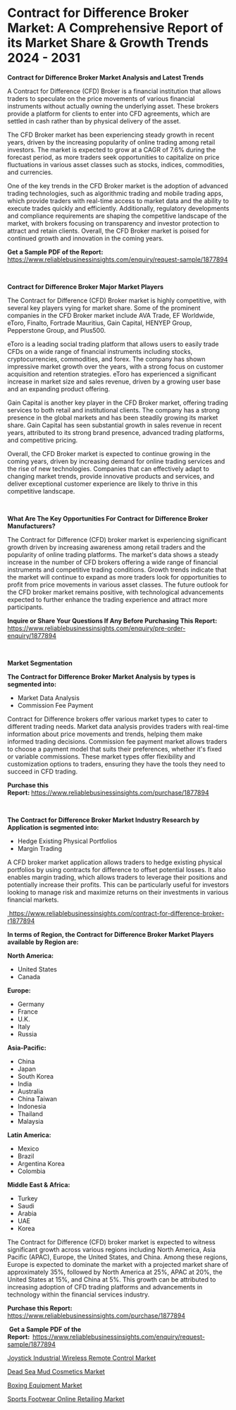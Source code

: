 <p><h1>Contract for Difference Broker Market: A Comprehensive Report of its Market Share & Growth Trends 2024 - 2031</h1></p><p><strong>Contract for Difference Broker Market Analysis and Latest Trends</strong></p>
<p><p>A Contract for Difference (CFD) Broker is a financial institution that allows traders to speculate on the price movements of various financial instruments without actually owning the underlying asset. These brokers provide a platform for clients to enter into CFD agreements, which are settled in cash rather than by physical delivery of the asset.</p><p>The CFD Broker market has been experiencing steady growth in recent years, driven by the increasing popularity of online trading among retail investors. The market is expected to grow at a CAGR of 7.6% during the forecast period, as more traders seek opportunities to capitalize on price fluctuations in various asset classes such as stocks, indices, commodities, and currencies.</p><p>One of the key trends in the CFD Broker market is the adoption of advanced trading technologies, such as algorithmic trading and mobile trading apps, which provide traders with real-time access to market data and the ability to execute trades quickly and efficiently. Additionally, regulatory developments and compliance requirements are shaping the competitive landscape of the market, with brokers focusing on transparency and investor protection to attract and retain clients. Overall, the CFD Broker market is poised for continued growth and innovation in the coming years.</p></p>
<p><strong>Get a Sample PDF of the Report:&nbsp;</strong> <a href="https://www.reliablebusinessinsights.com/enquiry/request-sample/1877894">https://www.reliablebusinessinsights.com/enquiry/request-sample/1877894</a></p>
<p>&nbsp;</p>
<p><strong>Contract for Difference Broker Major Market Players</strong></p>
<p><p>The Contract for Difference (CFD) Broker market is highly competitive, with several key players vying for market share. Some of the prominent companies in the CFD Broker market include AVA Trade, EF Worldwide, eToro, Finalto, Fortrade Mauritius, Gain Capital, HENYEP Group, Pepperstone Group, and Plus500.</p><p>eToro is a leading social trading platform that allows users to easily trade CFDs on a wide range of financial instruments including stocks, cryptocurrencies, commodities, and forex. The company has shown impressive market growth over the years, with a strong focus on customer acquisition and retention strategies. eToro has experienced a significant increase in market size and sales revenue, driven by a growing user base and an expanding product offering.</p><p>Gain Capital is another key player in the CFD Broker market, offering trading services to both retail and institutional clients. The company has a strong presence in the global markets and has been steadily growing its market share. Gain Capital has seen substantial growth in sales revenue in recent years, attributed to its strong brand presence, advanced trading platforms, and competitive pricing.</p><p>Overall, the CFD Broker market is expected to continue growing in the coming years, driven by increasing demand for online trading services and the rise of new technologies. Companies that can effectively adapt to changing market trends, provide innovative products and services, and deliver exceptional customer experience are likely to thrive in this competitive landscape.</p></p>
<p>&nbsp;</p>
<p><strong>What Are The Key Opportunities For Contract for Difference Broker Manufacturers?</strong></p>
<p><p>The Contract for Difference (CFD) broker market is experiencing significant growth driven by increasing awareness among retail traders and the popularity of online trading platforms. The market's data shows a steady increase in the number of CFD brokers offering a wide range of financial instruments and competitive trading conditions. Growth trends indicate that the market will continue to expand as more traders look for opportunities to profit from price movements in various asset classes. The future outlook for the CFD broker market remains positive, with technological advancements expected to further enhance the trading experience and attract more participants.</p></p>
<p><strong>Inquire or Share Your Questions If Any Before Purchasing This Report:</strong> <a href="https://www.reliablebusinessinsights.com/enquiry/pre-order-enquiry/1877894">https://www.reliablebusinessinsights.com/enquiry/pre-order-enquiry/1877894</a></p>
<p>&nbsp;</p>
<p><strong>Market Segmentation</strong></p>
<p><strong>The Contract for Difference Broker Market Analysis by types is segmented into:</strong></p>
<p><ul><li>Market Data Analysis</li><li>Commission Fee Payment</li></ul></p>
<p><p>Contract for Difference brokers offer various market types to cater to different trading needs. Market data analysis provides traders with real-time information about price movements and trends, helping them make informed trading decisions. Commission fee payment market allows traders to choose a payment model that suits their preferences, whether it's fixed or variable commissions. These market types offer flexibility and customization options to traders, ensuring they have the tools they need to succeed in CFD trading.</p></p>
<p><strong>Purchase this Report:&nbsp;</strong><a href="https://www.reliablebusinessinsights.com/purchase/1877894">https://www.reliablebusinessinsights.com/purchase/1877894</a></p>
<p>&nbsp;</p>
<p><strong>The Contract for Difference Broker Market Industry Research by Application is segmented into:</strong></p>
<p><ul><li>Hedge Existing Physical Portfolios</li><li>Margin Trading</li></ul></p>
<p><p>A CFD broker market application allows traders to hedge existing physical portfolios by using contracts for difference to offset potential losses. It also enables margin trading, which allows traders to leverage their positions and potentially increase their profits. This can be particularly useful for investors looking to manage risk and maximize returns on their investments in various financial markets.</p></p>
<p><a href="https://www.reliablebusinessinsights.com/contract-for-difference-broker-r1877894">&nbsp;https://www.reliablebusinessinsights.com/contract-for-difference-broker-r1877894</a></p>
<p><strong>In terms of Region, the Contract for Difference Broker Market Players available by Region are:</strong></p>
<p>
    <p> <strong> North America: </strong>
        <ul>
            <li>United States</li>
            <li>Canada</li>
        </ul>
        </p> 
    <p> <strong> Europe: </strong>
        <ul>
            <li>Germany</li>
            <li>France</li>
            <li>U.K.</li>
            <li>Italy</li>
            <li>Russia</li>
        </ul>
        </p> 
    <p> <strong> Asia-Pacific: </strong>
        <ul>
            <li>China</li>
            <li>Japan</li>
            <li>South Korea</li>
            <li>India</li>
            <li>Australia</li>
            <li>China Taiwan</li>
            <li>Indonesia</li>
            <li>Thailand</li>
            <li>Malaysia</li>
        </ul>
        </p> 
    <p> <strong> Latin America: </strong>
        <ul>
            <li>Mexico</li>
            <li>Brazil</li>
            <li>Argentina Korea</li>
            <li>Colombia</li>
        </ul>
        </p> 
    <p> <strong> Middle East & Africa: </strong>
        <ul>
            <li>Turkey</li>
            <li>Saudi</li>
            <li>Arabia</li>
            <li>UAE</li>
            <li>Korea</li>
        </ul>
    </p>
    </p>
<p><p>The Contract for Difference (CFD) broker market is expected to witness significant growth across various regions including North America, Asia Pacific (APAC), Europe, the United States, and China. Among these regions, Europe is expected to dominate the market with a projected market share of approximately 35%, followed by North America at 25%, APAC at 20%, the United States at 15%, and China at 5%. This growth can be attributed to increasing adoption of CFD trading platforms and advancements in technology within the financial services industry.</p></p>
<p><strong>Purchase this Report: </strong><a href="https://www.reliablebusinessinsights.com/purchase/1877894">https://www.reliablebusinessinsights.com/purchase/1877894</a></p>
<p>&nbsp;<strong>Get a Sample PDF of the Report:&nbsp;&nbsp;</strong><a href="https://www.reliablebusinessinsights.com/enquiry/request-sample/1877894">https://www.reliablebusinessinsights.com/enquiry/request-sample/1877894</a></p>
<p><strong></strong></p>
<p><p><a href="https://github.com/baileope6754/Market-Research-Report-List-1/blob/main/joystick-industrial-wireless-remote-control-market.md">Joystick Industrial Wireless Remote Control Market</a></p><p><a href="https://medium.com/@rosslarkin1962/global-dead-sea-mud-cosmetics-industry-types-applications-market-players-regional-growth-fef0a7dfe2d3">Dead Sea Mud Cosmetics Market</a></p><p><a href="https://medium.com/@siregarjefri23_12225/boxing-equipment-market-forecasts-market-trends-and-impact-analysis-2024-2031-23edd2863000">Boxing Equipment Market</a></p><p><a href="https://github.com/josephpullman6599/Market-Research-Report-List-1/blob/main/sports-footwear-online-retailing-market.md">Sports Footwear Online Retailing Market</a></p></p>